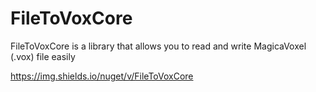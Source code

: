 # FileToVoxCore
FileToVoxCore is a library that allows you to read and write MagicaVoxel (.vox) file easily

https://img.shields.io/nuget/v/FileToVoxCore
